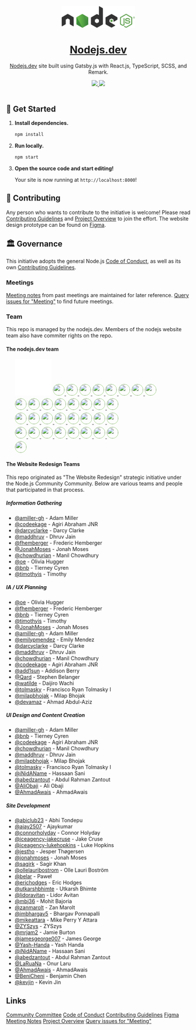<p align="center">
  <br>
  <a href="https://nodejs.dev">
    <img src="./src/images/logos/nodejs-logo-light-mode.svg" width="200"/>
  </a>
</p>

<h1 align="center"><a href="https://nodejs.dev">Nodejs.dev</a></h1>

<p align="center">
  <a href="https://nodejs.dev">Nodejs.dev</a> site built using Gatsby.js with React.js, TypeScript, SCSS, and Remark.
</p>

<p align="center">
  <a title="MIT License" href="LICENSE">
    <img src="https://img.shields.io/github/license/gridsome/gridsome.svg?style=flat-square&label=License&colorB=6cc24a">
  </a>
  <a title="Follow on Twitter" href="https://twitter.com/Nodejs">
    <img src="https://img.shields.io/twitter/follow/Nodejs.svg?style=social&label=Follow%20@Nodejs">
  </a>
  <br>
  <br>
</p>

## 🚀 Get Started

1. **Install dependencies.**

   ```bash
   npm install
   ```

1. **Run locally.**

   ```bash
   npm start
   ```

1. **Open the source code and start editing!**

   Your site is now running at `http://localhost:8000`!

## 🙌 Contributing

Any person who wants to contribute to the initiative is welcome! Please read
[Contributing Guidelines][] and [Project Overview][] to join the effort. The website design prototype can be found on [Figma][].

## 🏛 Governance

This initiative adopts the general Node.js [Code of Conduct][], as well as its
own [Contributing Guidelines][].

### Meetings

[Meeting notes][] from past meetings are maintained for later reference.
[Query issues for "Meeting"][] to find future meetings.

### Team

This repo is managed by the nodejs.dev. Members of the nodejs website team
also have commiter rights on the repo.

#### The nodejs.dev team

<div>
<ul style="list-style: none;">
  <li>
  <img src="./src/images/github-user.svg" width="100" height="100" alt="css-in-readme">

  <a href="https://github.com/ahmadawais">
  <img style="border: 1px solid #99cc7d;border-radius: 100%;height: 30px;margin-top: 5px;transition: all 0.2s ease-in-out;width: 30px;" src="https://github.com/ahmadawais.png?size=60" />
  </a>
  <a href="https://github.com/alexandrtovmach">
  <img style="border: 1px solid #99cc7d;border-radius: 100%;height: 30px;margin-top: 5px;transition: all 0.2s ease-in-out;width: 30px;" src="https://github.com/alexandrtovmach.png?size=60" />
  </a>
    <a href="https://github.com/amiller-gh">
  <img style="border: 1px solid #99cc7d;border-radius: 100%;height: 30px;margin-top: 5px;transition: all 0.2s ease-in-out;width: 30px;" src="https://github.com/amiller-gh.png?size=60" />
  </a>
    <a href="https://github.com/argyleink">
  <img style="border: 1px solid #99cc7d;border-radius: 100%;height: 30px;margin-top: 5px;transition: all 0.2s ease-in-out;width: 30px;" src="https://github.com/argyleink.png?size=60" />
  </a>
    <a href="https://github.com/benhalverson">
  <img style="border: 1px solid #99cc7d;border-radius: 100%;height: 30px;margin-top: 5px;transition: all 0.2s ease-in-out;width: 30px;" src="https://github.com/benhalverson.png?size=60" />
  </a>
    <a href="https://github.com/BeniCheni">
  <img style="border: 1px solid #99cc7d;border-radius: 100%;height: 30px;margin-top: 5px;transition: all 0.2s ease-in-out;width: 30px;" src="https://github.com/BeniCheni.png?size=60" />
  </a>
    <a href="https://github.com/codeekage">
  <img style="border: 1px solid #99cc7d;border-radius: 100%;height: 30px;margin-top: 5px;transition: all 0.2s ease-in-out;width: 30px;" src="https://github.com/codeekage.png?size=60" />
  </a>
    <a href="https://github.com/darcyclarke">
  <img style="border: 1px solid #99cc7d;border-radius: 100%;height: 30px;margin-top: 5px;transition: all 0.2s ease-in-out;width: 30px;" src="https://github.com/darcyclarke.png?size=60" />
  </a>
  </li>
  <li>
  <a href="https://github.com/designMoreWeb">
  <img style="border: 1px solid #99cc7d;border-radius: 100%;height: 30px;margin-top: 5px;transition: all 0.2s ease-in-out;width: 30px;" src="https://github.com/designMoreWeb.png?size=60" />
  </a>
    <a href="https://github.com/imbhargav5">
  <img style="border: 1px solid #99cc7d;border-radius: 100%;height: 30px;margin-top: 5px;transition: all 0.2s ease-in-out;width: 30px;" src="https://github.com/imbhargav5.png?size=60" />
  </a>
    <a href="https://github.com/jemjam">
  <img style="border: 1px solid #99cc7d;border-radius: 100%;height: 30px;margin-top: 5px;transition: all 0.2s ease-in-out;width: 30px;" src="https://github.com/jemjam.png?size=60" />
  </a>
    <a href="https://github.com/joesepi">
  <img style="border: 1px solid #99cc7d;border-radius: 100%;height: 30px;margin-top: 5px;transition: all 0.2s ease-in-out;width: 30px;" src="https://github.com/joesepi.png?size=60" />
  </a>
    <a href="https://github.com/jonchurch">
  <img style="border: 1px solid #99cc7d;border-radius: 100%;height: 30px;margin-top: 5px;transition: all 0.2s ease-in-out;width: 30px;" src="https://github.com/jonchurch.png?size=60" />
  </a>
    <a href="https://github.com/kasicka">
  <img style="border: 1px solid #99cc7d;border-radius: 100%;height: 30px;margin-top: 5px;transition: all 0.2s ease-in-out;width: 30px;" src="https://github.com/kasicka.png?size=60" />
  </a>
    <a href="https://github.com/keywordnew">
  <img style="border: 1px solid #99cc7d;border-radius: 100%;height: 30px;margin-top: 5px;transition: all 0.2s ease-in-out;width: 30px;" src="https://github.com/keywordnew.png?size=60" />
  </a>
    <a href="https://github.com/lancemccluskey">
  <img style="border: 1px solid #99cc7d;border-radius: 100%;height: 30px;margin-top: 5px;transition: all 0.2s ease-in-out;width: 30px;" src="https://github.com/lancemccluskey.png?size=60" />
  </a>
  </li>
    <li>
  <a href="https://github.com/LaRuaNa">
  <img style="border: 1px solid #99cc7d;border-radius: 100%;height: 30px;margin-top: 5px;transition: all 0.2s ease-in-out;width: 30px;" src="https://github.com/LaRuaNa.png?size=60" />
  </a>
    <a href="https://github.com/maddhruv">
  <img style="border: 1px solid #99cc7d;border-radius: 100%;height: 30px;margin-top: 5px;transition: all 0.2s ease-in-out;width: 30px;" src="https://github.com/maddhruv.png?size=60" />
  </a>
    <a href="https://github.com/manishprivet">
  <img style="border: 1px solid #99cc7d;border-radius: 100%;height: 30px;margin-top: 5px;transition: all 0.2s ease-in-out;width: 30px;" src="https://github.com/manishprivet.png?size=60" />
  </a>
    <a href="https://github.com/marcustisater">
  <img style="border: 1px solid #99cc7d;border-radius: 100%;height: 30px;margin-top: 5px;transition: all 0.2s ease-in-out;width: 30px;" src="https://github.com/marcustisater.png?size=60" />
  </a>
    <a href="https://github.com/mbj36">
  <img style="border: 1px solid #99cc7d;border-radius: 100%;height: 30px;margin-top: 5px;transition: all 0.2s ease-in-out;width: 30px;" src="https://github.com/mbj36.png?size=60" />
  </a>
    <a href="https://github.com/MylesBorins">
  <img style="border: 1px solid #99cc7d;border-radius: 100%;height: 30px;margin-top: 5px;transition: all 0.2s ease-in-out;width: 30px;" src="https://github.com/MylesBorins.png?size=60" />
  </a>
    <a href="https://github.com/ogonzal87">
  <img style="border: 1px solid #99cc7d;border-radius: 100%;height: 30px;margin-top: 5px;transition: all 0.2s ease-in-out;width: 30px;" src="https://github.com/ogonzal87.png?size=60" />
  </a>
    <a href="https://github.com/ollelauribostrom">
  <img style="border: 1px solid #99cc7d;border-radius: 100%;height: 30px;margin-top: 5px;transition: all 0.2s ease-in-out;width: 30px;" src="https://github.com/ollelauribostrom.png?size=60" />
  </a>
  </li>
    <li>
  <a href="https://github.com/pierreneter">
  <img style="border: 1px solid #99cc7d;border-radius: 100%;height: 30px;margin-top: 5px;transition: all 0.2s ease-in-out;width: 30px;" src="https://github.com/pierreneter.png?size=60" />
  </a>
    <a href="https://github.com/rodion-arr">
  <img style="border: 1px solid #99cc7d;border-radius: 100%;height: 30px;margin-top: 5px;transition: all 0.2s ease-in-out;width: 30px;" src="https://github.com/rodion-arr.png?size=60" />
  </a>
    <a href="hhttps://github.com/sagirk">
  <img style="border: 1px solid #99cc7d;border-radius: 100%;height: 30px;margin-top: 5px;transition: all 0.2s ease-in-out;width: 30px;" src="hhttps://github.com/sagirk.png?size=60" />
  </a>
    <a href="https://github.com/saulonunesdev">
  <img style="border: 1px solid #99cc7d;border-radius: 100%;height: 30px;margin-top: 5px;transition: all 0.2s ease-in-out;width: 30px;" src="https://github.com/saulonunesdev.png?size=60" />
  </a>
    <a href="https://github.com/skllcrn">
  <img style="border: 1px solid #99cc7d;border-radius: 100%;height: 30px;margin-top: 5px;transition: all 0.2s ease-in-out;width: 30px;" src="https://github.com/skllcrn.png?size=60" />
  </a>
    <a href="https://github.com/SMotaal">
  <img style="border: 1px solid #99cc7d;border-radius: 100%;height: 30px;margin-top: 5px;transition: all 0.2s ease-in-out;width: 30px;" src="https://github.com/SMotaal.png?size=60" />
  </a>
    <a href="https://github.com/timothyis">
  <img style="border: 1px solid #99cc7d;border-radius: 100%;height: 30px;margin-top: 5px;transition: all 0.2s ease-in-out;width: 30px;" src="https://github.com/timothyis.png?size=60" />
  </a>
    <a href="https://github.com/tstreamDOTh">
  <img style="border: 1px solid #99cc7d;border-radius: 100%;height: 30px;margin-top: 5px;transition: all 0.2s ease-in-out;width: 30px;" src="https://github.com/tstreamDOTh.png?size=60" />
  </a>
  </li>
  <li>
      <a href="https://github.com/ZYSzys">
  <img style="border: 1px solid #99cc7d;border-radius: 100%;height: 30px;margin-top: 5px;transition: all 0.2s ease-in-out;width: 30px;" src="https://github.com/ZYSzys.png?size=60" />
  </a>
  </li>
</ul>
</div>

#### The Website Redesign Teams

This repo originated as "The Website Redesign" strategic initiative under
the Node.js Community Community. Below are various teams and people that
participated in that process.

##### Information Gathering

* [@amiller-gh](https://github.com/amiller-gh) - Adam Miller
* [@codeekage](https://github.com/codeekage) - Agiri Abraham JNR
* [@darcyclarke](https://github.com/darcyclarke) - Darcy Clarke
* [@maddhruv](https://github.com/maddhruv) - Dhruv Jain
* [@fhemberger](https://github.com/fhemberger) - Frederic Hemberger
* [@JonahMoses](https://github.com/JonahMoses) - Jonah Moses
* [@chowdhurian](https://github.com/chowdhurian) - Manil Chowdhury
* [@oe](https://github.com/oe) - Olivia Hugger
* [@bnb](https://github.com/bnb) - Tierney Cyren
* [@timothyis](https://github.com/timothyis) - Timothy

##### IA / UX Planning

* [@oe](https://github.com/oe) - Olivia Hugger
* [@fhemberger](https://github.com/fhemberger) - Frederic Hemberger
* [@bnb](https://github.com/bnb) - Tierney Cyren
* [@timothyis](https://github.com/timothyis) - Timothy
* [@JonahMoses](https://github.com/JonahMoses) - Jonah Moses
* [@amiller-gh](https://github.com/amiller-gh) - Adam Miller
* [@emilypmendez](https://github.com/emilypmendez) - Emily Mendez
* [@darcyclarke](https://github.com/darcyclarke) - Darcy Clarke
* [@maddhruv](https://github.com/maddhruv) - Dhruv Jain
* [@chowdhurian](https://github.com/chowdhurian) - Manil Chowdhury
* [@codeekage](https://github.com/codeekage) - Agiri Abraham JNR
* [@add1sun](https://github.com/add1sun) - Addison Berry
* [@Qard](https://github.com/Qard) - Stephen Belanger
* [@watilde](https://github.com/watilde) - Daijiro Wachi
* [@tolmasky](https://github.com/tolmasky) - Francisco Ryan Tolmasky I
* [@milapbhojak](https://github.com/milapbhojak) - Milap Bhojak
* [@devamaz](https://github.com/devamaz) - Ahmad Abdul-Aziz

##### UI Design and Content Creation

* [@amiller-gh](https://github.com/amiller-gh) - Adam Miller
* [@bnb](https://github.com/bnb) - Tierney Cyren
* [@codeekage](https://github.com/codeekage) - Agiri Abraham JNR
* [@chowdhurian](https://github.com/chowdhurian) - Manil Chowdhury
* [@maddhruv](https://github.com/maddhruv) - Dhruv Jain
* [@milapbhojak](https://github.com/milapbhojak) - Milap Bhojak
* [@tolmasky](https://github.com/tolmasky) - Francisco Ryan Tolmasky I
* [@iNidAName](https://github.com/inidaname) - Hassaan Sani
* [@abedzantout](https://github.com/abedzantout) - Abdul Rahman Zantout
* [@AliObaji](https://github.com/AliObaji) - Ali Obaji
* [@AhmadAwais](https://github.com/AhmadAwais) - AhmadAwais

##### Site Development

* [@abiclub23](https://github.com/abiclub23) - Abhi Tondepu
* [@ajay2507](https://github.com/ajay2507) - Ajaykumar
* [@connorholyday](https://github.com/connorholyday) - Connor Holyday
* [@iceagency-jakecruse](https://github.com/iceagency-jakecruse) - Jake Cruse
* [@iceagency-lukehopkins](https://github.com/iceagency-lukehopkins) - Luke Hopkins
* [@jestho](https://github.com/jestho) - Jesper Thøgersen
* [@jonahmoses](https://github.com/jonahmoses) - Jonah Moses
* [@sagirk](https://github.com/sagirk) - Sagir Khan
* [@ollelauribostrom](https://github.com/ollelauribostrom) - Olle Lauri Boström
* [@belar](https://github.com/Belar) - Paweł
* [@erichodges](https://github.com/erichodges) - Eric Hodges
* [@utkarshbhimte](https://github.com/utkarshbhimte) - Utkarsh Bhimte
* [@lidoravitan](https://github.com/lidoravitan) - Lidor Avitan
* [@mbj36](https://github.com/mbj36) - Mohit Bajoria
* [@zanmarolt](https://github.com/zanmarolt) - Zan Marolt
* [@imbhargav5](https://github.com/imbhargav5) - Bhargav Ponnapalli
* [@mikeattara](https://github.com/mikeattara) - Mike Perry Y Attara
* [@ZYSzys](https://github.com/ZYSzys) - ZYSzys
* [@mrjam2](https://github.com/mrjam2) - Jamie Burton
* [@jamesgeorge007](https://github.com/jamesgeorge007) - James George
* [@Yash-Handa](https://github.com/Yash-Handa) - Yash Handa
* [@iNidAName](https://github.com/inidaname) - Hassaan Sani
* [@abedzantout](https://github.com/abedzantout) - Abdul Rahman Zantout
* [@LaRuaNa](https://github.com/LaRuaNa) - Onur Laru
* [@AhmadAwais](https://github.com/AhmadAwais) - AhmadAwais
* [@BeniCheni](https://github.com/BeniCheni) - Benjamin Chen
* [@kevjin](https://github.com/kevjin) - Kevin Jin

## Links

[Community Committee][]
[Code of Conduct][]
[Contributing Guidelines][]
[Figma][]
[Meeting Notes][]
[Project Overview][]
[Query issues for "Meeting"][]

[code of conduct]: https://github.com/nodejs/admin/blob/main/CODE_OF_CONDUCT.md
[community committee]: https://github.com/nodejs/community-committee
[contributing guidelines]: ./CONTRIBUTING.md
[meeting notes]: ./meetings
[query issues for "meeting"]: https://github.com/nodejs/nodejs.dev/issues?utf8=%E2%9C%93&q=is%3Aissue+is%3Aopen+Meeting+in%3Atitle
[project overview]: ./docs/project-overview.md
[figma]: https://www.figma.com/file/lOxAGGg5KXb6nwie7zXkz6/NJ---Design-System?node-id=22%3A6086
